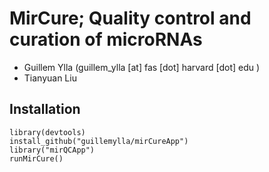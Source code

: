 # MirCure; Quality control and curation of microRNAs

- Guillem Ylla (guillem_ylla [at] fas [dot] harvard [dot] edu )
- Tianyuan Liu

## Installation

```
library(devtools)
install_github("guillemylla/mirCureApp")
library("mirQCApp")
runMirCure()
```
